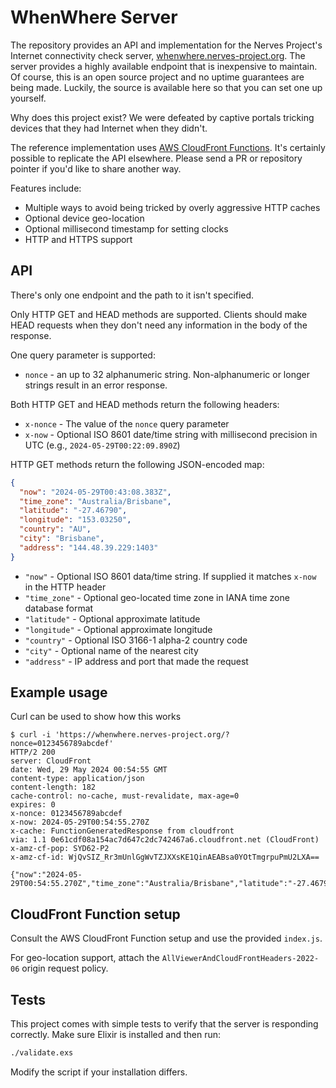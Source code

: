 # WhenWhere Server

The repository provides an API and implementation for the Nerves Project's
Internet connectivity check server,
[whenwhere.nerves-project.org](https://whenwhere.nerves-project.org). The server
provides a highly available endpoint that is inexpensive to maintain. Of course,
this is an open source project and no uptime guarantees are being made. Luckily,
the source is available here so that you can set one up yourself.

Why does this project exist? We were defeated by captive portals tricking
devices that they had Internet when they didn't.

The reference implementation uses [AWS CloudFront
Functions](https://docs.aws.amazon.com/AmazonCloudFront/latest/DeveloperGuide/cloudfront-functions.html).
It's certainly possible to replicate the API elsewhere. Please send a PR or
repository pointer if you'd like to share another way.

Features include:

* Multiple ways to avoid being tricked by overly aggressive HTTP caches
* Optional device geo-location
* Optional millisecond timestamp for setting clocks
* HTTP and HTTPS support

## API

There's only one endpoint and the path to it isn't specified.

Only HTTP GET and HEAD methods are supported. Clients should make HEAD requests
when they don't need any information in the body of the response.

One query parameter is supported:

* `nonce` - an up to 32 alphanumeric string. Non-alphanumeric or longer strings
  result in an error response.

Both HTTP GET and HEAD methods return the following headers:

* `x-nonce` - The value of the `nonce` query parameter
* `x-now` - Optional ISO 8601 date/time string with millisecond precision in UTC (e.g., `2024-05-29T00:22:09.890Z`)

HTTP GET methods return the following JSON-encoded map:

```json
{
  "now": "2024-05-29T00:43:08.383Z",
  "time_zone": "Australia/Brisbane",
  "latitude": "-27.46790",
  "longitude": "153.03250",
  "country": "AU",
  "city": "Brisbane",
  "address": "144.48.39.229:1403"
}
```

* `"now"` - Optional ISO 8601 data/time string. If supplied it matches `x-now` in the HTTP header
* `"time_zone"` - Optional geo-located time zone in IANA time zone database format
* `"latitude"` - Optional approximate latitude
* `"longitude"` - Optional approximate longitude
* `"country"` - Optional ISO 3166-1 alpha-2 country code
* `"city"` - Optional name of the nearest city
* `"address"` - IP address and port that made the request

## Example usage

Curl can be used to show how this works

```shell
$ curl -i 'https://whenwhere.nerves-project.org/?nonce=0123456789abcdef'
HTTP/2 200
server: CloudFront
date: Wed, 29 May 2024 00:54:55 GMT
content-type: application/json
content-length: 182
cache-control: no-cache, must-revalidate, max-age=0
expires: 0
x-nonce: 0123456789abcdef
x-now: 2024-05-29T00:54:55.270Z
x-cache: FunctionGeneratedResponse from cloudfront
via: 1.1 0e61cdf08a154ac7d647c2dc742467a6.cloudfront.net (CloudFront)
x-amz-cf-pop: SYD62-P2
x-amz-cf-id: WjQvSIZ_Rr3mUnlGgWvTZJXXsKE1QinAEABsa0YOtTmgrpuPmU2LXA==

{"now":"2024-05-29T00:54:55.270Z","time_zone":"Australia/Brisbane","latitude":"-27.46790","longitude":"153.03250","country":"AU","city":"Brisbane","address":"144.48.39.229:38917"}
```

## CloudFront Function setup

Consult the AWS CloudFront Function setup and use the provided `index.js`.

For geo-location support, attach the `AllViewerAndCloudFrontHeaders-2022-06`
origin request policy.

## Tests

This project comes with simple tests to verify that the server is responding
correctly. Make sure Elixir is installed and then run:

```sh
./validate.exs
```

Modify the script if your installation differs.
